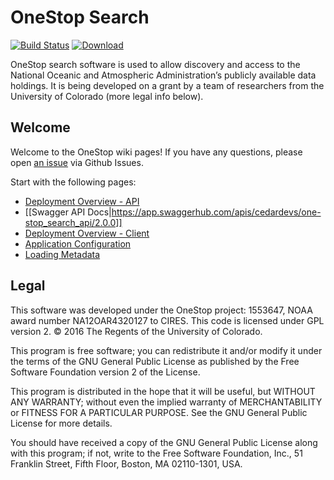 OneStop Search
===

[![Build Status](https://travis-ci.org/cedardevs/onestop.svg?branch=master)](https://travis-ci.org/cedardevs/onestop)
[ ![Download](https://api.bintray.com/packages/cedardevs/maven/onestop/images/download.svg) ](https://bintray.com/cedardevs/maven/onestop/_latestVersion)

OneStop search software is used to allow discovery and access to the
National Oceanic and Atmospheric Administration’s publicly available
data holdings. It is being developed on a grant by a team of researchers
from the University of Colorado (more legal info below).

## Welcome
Welcome to the OneStop wiki pages! If you have any questions, please open [an issue](https://github.com/cires-ncei/onestop/issues) via Github Issues.

Start with the following pages:
* [Deployment Overview - API](/docs/deployment/api-deployment.md)
* [[Swagger API Docs|https://app.swaggerhub.com/apis/cedardevs/one-stop_search_api/2.0.0]]
* [Deployment Overview - Client](/docs/deployment/client-deployment.md)
* [Application Configuration](/docs/deployment/application-configuration.md)
* [Loading Metadata](Data-Load-Process)


## Legal

This software was developed
under the OneStop project: 1553647,
NOAA award number NA12OAR4320127 to CIRES.
This code is licensed under GPL version 2.
© 2016 The Regents of the University of Colorado.

This program is free software; you can redistribute it and/or
modify it under the terms of the GNU General Public License
as published by the Free Software Foundation version 2
of the License.

This program is distributed in the hope that it will be useful,
but WITHOUT ANY WARRANTY; without even the implied warranty of
MERCHANTABILITY or FITNESS FOR A PARTICULAR PURPOSE.  See the
GNU General Public License for more details.

You should have received a copy of the GNU General Public License
along with this program; if not, write to the Free Software
Foundation, Inc., 51 Franklin Street, Fifth Floor, Boston, MA  02110-1301, USA.

